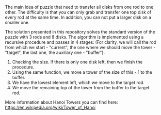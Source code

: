 The main idea of puzzle that need to transfer all disks from one rod to one other. The difficulty is that you can only grab and transfer one top disk of every rod at the same time. In addition, you can not put a larger disk on a smaller one.

The solution presented in this repository solves the standard version of the puzzle with 3 rods and 8 disks. The algorithm is implemented using a recursive procedure and passes in 4 stages: (For clarity, we will call the rod from which we start - "current", the one where we should move the tower - "target", the last one, the auxiliary one - "buffer").

1) Checking the size. If there is only one disk left, then we finish the procedure.
2) Using the same function, we move a tower of the size of this - 1 to the buffer.
3) We have the lowest element left, which we move to the target rod.
4) We move the remaining top of the tower from the buffer to the target rod.

More information about Hanoi Towers you can find here: https://en.wikipedia.org/wiki/Tower_of_Hanoi
